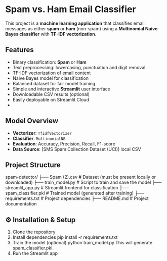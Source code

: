 #  Spam vs. Ham Email Classifier

This project is a **machine learning application** that classifies email messages as either **spam** or **ham** (non-spam) using a **Multinomial Naive Bayes classifier** with **TF-IDF vectorization**. 

##  Features

- Binary classification: **Spam** or **Ham**
- Text preprocessing: lowercasing, punctuation and digit removal
- TF-IDF vectorization of email content
- Naive Bayes model for classification
- Balanced dataset for fair model training
- Simple and interactive **Streamlit** user interface
- Downloadable CSV results (optional)
- Easily deployable on Streamlit Cloud
- 
## Model Overview

- **Vectorizer**: `TfidfVectorizer`
- **Classifier**: `MultinomialNB`
- **Evaluation**: Accuracy, Precision, Recall, F1-score
- **Data Source**: [SMS Spam Collection Dataset (UCI)] local CSV

##  Project Structure

spam-detector/
├── Spam (2).csv # Dataset (must be present locally or downloaded)
├── train_model.py # Script to train and save the model
├── streamlit_app.py # Streamlit frontend for classification
├── spam_classifier.pkl # Trained model (generated after training)
├── requirements.txt # Project dependencies
├── README.md # Project documentation


## ⚙️ Installation & Setup

1.   Clone the repository
2. Install dependencies
pip install -r requirements.txt
3. Train the model (optional)
python train_model.py
This will generate spam_classifier.pkl.
4. Run the Streamlit app

